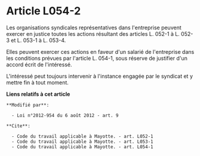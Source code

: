 # Article L054-2

Les organisations syndicales représentatives dans l'entreprise peuvent exercer en justice toutes les actions résultant des
articles L. 052-1 à L. 052-3 et L. 053-1 à L. 053-4. 

Elles peuvent exercer ces actions en faveur d'un salarié de l'entreprise dans les conditions prévues par l'article L. 054-1,
sous réserve de justifier d'un accord écrit de l'intéressé. 

L'intéressé peut toujours intervenir à l'instance engagée par le syndicat et y mettre fin à tout moment.

**Liens relatifs à cet article**

	**Modifié par**:

	  - Loi n°2012-954 du 6 août 2012 - art. 9

	**Cite**:

	  - Code du travail applicable à Mayotte. - art. L052-1
	  - Code du travail applicable à Mayotte. - art. L053-1
	  - Code du travail applicable à Mayotte. - art. L054-1
